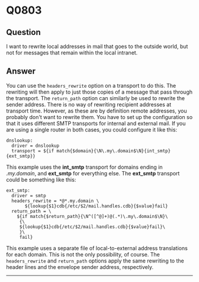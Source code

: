 Q0803
=====

Question
--------

I want to rewrite local addresses in mail that goes to the outside
world, but not for messages that remain within the local intranet.

Answer
------

You can use the `headers_rewrite` option on a transport to do this. The
rewriting will then apply to just those copies of a message that pass
through the transport. The `return_path` option can similarly be used to
rewrite the sender address. There is no way of rewriting recipient
addresses at transport time. However, as these are by definition remote
addresses, you probably don't want to rewrite them. You have to set up
the configuration so that it uses different SMTP transports for internal
and external mail. If you are using a single router in both cases, you
could configure it like this:

    dnslookup:
      driver = dnslookup
      transport = ${if match{$domain}{\N\.my\.domain$\N}{int_smtp}{ext_smtp}}

This example uses the **int\_smtp** transport for domains ending in
*.my.domain*, and **ext\_smtp** for everything else. The **ext\_smtp**
transport could be something like this:

    ext_smtp:
      driver = smtp
      headers_rewrite = *@*.my.domain \
           ${lookup{$1}cdb{/etc/$2/mail.handles.cdb}{$value}fail}
      return_path = \
        ${if match{$return_path}{\N^([^@]+)@(.*)\.my\.domain$\N}\
         {\
         ${lookup{$1}cdb{/etc/$2/mail.handles.cdb}{$value}fail}\
         }\
         fail}

This example uses a separate file of local-to-external address
translations for each domain. This is not the only possibility, of
course. The `headers_rewrite` and `return_path` options apply the same
rewriting to the header lines and the envelope sender address,
respectively.

* * * * *
